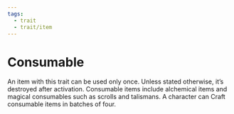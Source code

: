 ```yaml
---
tags:
  - trait
  - trait/item
---
```

# Consumable

An item with this trait can be used only once. Unless stated otherwise, it’s destroyed after activation. Consumable items include alchemical items and magical consumables such as scrolls and talismans. A character can Craft consumable items in batches of four.